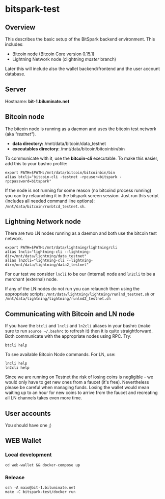 # bitspark-test

## Overview

This describes the basic setup of the BitSpark backend environment. This includes:
* Bitcoin node (Bitcoin Core version 0.15.1)
* Lightning Network node (clightning _master_ branch)

Later this will include also the wallet backend/frontend and the user account database.

## Server

Hostname: **bit-1.biluminate.net**

## Bitcoin node

The bitcoin node is running as a daemon and uses the bitcoin test network (aka *"testnet"*).

* **data directory:** /mnt/data/bitcoin/data_testnet
* **executables directory**: /mnt/data/bitcoin/bitcoinbin/bin

To communicate with it, use the **bitcoin-cli** executable. To make this easier, add this to your bashrc profile:

```
export PATH=$PATH:/mnt/data/bitcoin/bitcoinbin/bin
alias btcli="bitcoin-cli -testnet -rpcuser=bitspark -rpcpassword=bitspark"
```

If the node is not running for some reason (no bitcoind process running) you can try relaunching it in the bitspark screen session. Just run this script (includes all needed command line options): `/mnt/data/bitcoin/runbtcd_testnet.sh`.

## Lightning Network node

There are two LN nodes running as a daemon and both use the bitcoin test network.

```
export PATH=$PATH:/mnt/data/lightning/lightning/cli
alias lncli="lightning-cli --lightning-dir=/mnt/data/lightning/data_testnet"
alias ln2cli="lightning-cli --lightning-dir=/mnt/data/lightning/data2_testnet"
```

For our test we consider `lncli` to be our (internal) node and `ln2cli` to be a merchant (external) node.

If any of the LN nodes do not run you can relaunch them using the appropriate scripts: `/mnt/data/lightning/lightning/runlnd_testnet.sh` or `/mnt/data/lightning/lightning/runlnd2_testnet.sh`

## Communicating with Bitcoin and LN node

If you have the `btcli` and `lncli` and `ln2cli` aliases in your bashrc (make sure to run `source ~/.bashrc` to refresh it) then it is quite straightforward. Both communicate with the appropriate nodes using RPC. Try:

```
btcli help
```

To see available Bitcoin Node commands. For LN, use:

```
lncli help
ln2cli help
```

Since we are running on Testnet the risk of losing coins is negligible - we would only have to get new ones from a faucet (it's free). Nevertheless please be careful when managing funds. Losing the wallet would mean waiting up to an hour for new coins to arrive from the faucet and recreating all LN channels takes even more time.

## User accounts

You should have one ;)

## WEB Wallet

### Local development

```
cd web-wallet && docker-compose up
```

### Release

```
ssh -A maio@bit-1.biluminate.net
make -C bitspark-test/docker run
```
